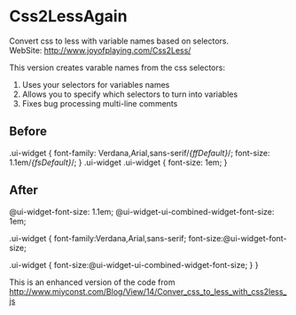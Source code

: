 Css2LessAgain
=============

Convert css to less with variable names based on selectors.<br />
WebSite: <a href="http://www.joyofplaying.com/Css2Less/">http://www.joyofplaying.com/Css2Less/</a>


This version creates varable names from the css selectors:
1. Uses your selectors for variables names
2. Allows you to specify which selectors to turn into variables
3. Fixes bug processing multi-line comments

Before
-------
.ui-widget { font-family: Verdana,Arial,sans-serif/*{ffDefault}*/; font-size: 1.1em/*{fsDefault}*/; }
.ui-widget .ui-widget { font-size: 1em; }


After
-----
@ui-widget-font-size: 1.1em;
@ui-widget-ui-combined-widget-font-size: 1em;

.ui-widget
{
   font-family:Verdana,Arial,sans-serif;
   font-size:@ui-widget-font-size;

   .ui-widget
   {
       font-size:@ui-widget-ui-combined-widget-font-size;
   }
}

This is an enhanced version of the code from <a href="http://www.miyconst.com/Blog/View/14/Conver_css_to_less_with_css2less_js">http://www.miyconst.com/Blog/View/14/Conver_css_to_less_with_css2less_js</a>
